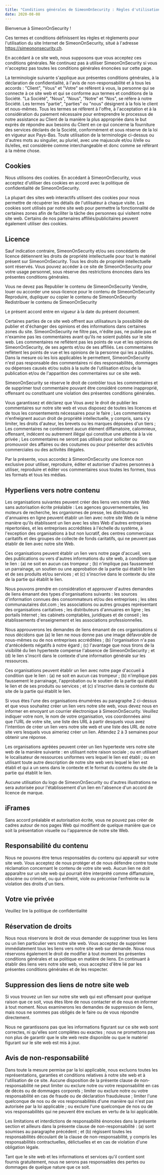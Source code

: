 ```yaml
---
title: "Conditions générales de SimeonOnSecurity : Règles d'utilisation du site web"
date: 2020-08-08
---
```


Bienvenue à SimeonOnSecurity !

Ces termes et conditions définissent les règles et règlements pour l'utilisation du site Internet de SimeonOnSecurity, situé à l'adresse https://simeononsecurity.ch.

En accédant à ce site web, nous supposons que vous acceptez ces conditions générales. Ne continuez pas à utiliser SimeonOnSecurity si vous n'acceptez pas toutes les conditions générales énoncées sur cette page.

La terminologie suivante s'applique aux présentes conditions générales, à la déclaration de confidentialité, à l'avis de non-responsabilité et à tous les accords : "Client", "Vous" et "Votre" se réfèrent à vous, la personne qui se connecte à ce site web et qui se conforme aux termes et conditions de la Société. "La Société", "Nous", "Nous", "Notre" et "Nos", se réfère à notre Société. Les termes "partie", "parties" ou "nous" désignent à la fois le client et nous-mêmes. Tous les termes se réfèrent à l'offre, à l'acceptation et à la considération du paiement nécessaire pour entreprendre le processus de notre assistance au Client de la manière la plus appropriée dans le but exprès de répondre aux besoins du Client en ce qui concerne la fourniture des services déclarés de la Société, conformément et sous réserve de la loi en vigueur aux Pays-Bas. Toute utilisation de la terminologie ci-dessus ou d'autres mots au singulier, au pluriel, avec une majuscule et/ou il/elle ou ils/elles, est considérée comme interchangeable et donc comme se référant à la même chose.

## Cookies

Nous utilisons des cookies. En accédant à SimeonOnSecurity, vous acceptez d'utiliser des cookies en accord avec la politique de confidentialité de SimeonOnSecurity.

La plupart des sites web interactifs utilisent des cookies pour nous permettre de récupérer les détails de l'utilisateur à chaque visite. Les cookies sont utilisés par notre site web pour permettre la fonctionnalité de certaines zones afin de faciliter la tâche des personnes qui visitent notre site web. Certains de nos partenaires affiliés/publicitaires peuvent également utiliser des cookies.

## Licence

Sauf indication contraire, SimeonOnSecurity et/ou ses concédants de licence détiennent les droits de propriété intellectuelle pour tout le matériel présent sur SimeonOnSecurity. Tous les droits de propriété intellectuelle sont réservés. Vous pouvez accéder à ce site de SimeonOnSecurity pour votre usage personnel, sous réserve des restrictions énoncées dans les présentes conditions générales.

Vous ne devez pas
Republier le contenu de SimeonOnSecurity Vendre, louer ou accorder une sous-licence pour le contenu de SimeonOnSecurity Reproduire, dupliquer ou copier le contenu de SimeonOnSecurity Redistribuer le contenu de SimeonOnSecurity

Le présent accord entre en vigueur à la date du présent document.

Certaines parties de ce site web offrent aux utilisateurs la possibilité de publier et d'échanger des opinions et des informations dans certaines zones du site. SimeonOnSecurity ne filtre pas, n'édite pas, ne publie pas et n'examine pas les commentaires avant qu'ils ne soient publiés sur le site web. Les commentaires ne reflètent pas les points de vue et les opinions de SimeonOnSecurity, de ses agents et/ou de ses affiliés. Les commentaires reflètent les points de vue et les opinions de la personne qui les a publiés. Dans la mesure où les lois applicables le permettent, SimeonOnSecurity n'est pas responsable des commentaires ni des responsabilités, dommages ou dépenses causés et/ou subis à la suite de l'utilisation et/ou de la publication et/ou de l'apparition des commentaires sur ce site web.

SimeonOnSecurity se réserve le droit de contrôler tous les commentaires et de supprimer tout commentaire pouvant être considéré comme inapproprié, offensant ou constituant une violation des présentes conditions générales.

Vous garantissez et déclarez que
Vous avez le droit de publier les commentaires sur notre site web et vous disposez de toutes les licences et de tous les consentements nécessaires pour le faire ; Les commentaires n'enfreignent aucun droit de propriété intellectuelle, y compris, sans s'y limiter, les droits d'auteur, les brevets ou les marques déposées d'un tiers ; Les commentaires ne contiennent aucun élément diffamatoire, calomnieux, offensant, indécent ou autrement illégal qui constitue une atteinte à la vie privée ; Les commentaires ne seront pas utilisés pour solliciter ou promouvoir des affaires ou des coutumes ou pour présenter des activités commerciales ou des activités illégales.

Par la présente, vous accordez à SimeonOnSecurity une licence non exclusive pour utiliser, reproduire, éditer et autoriser d'autres personnes à utiliser, reproduire et éditer vos commentaires sous toutes les formes, tous les formats et tous les médias.

## Hyperliens vers notre contenu

Les organisations suivantes peuvent créer des liens vers notre site Web sans autorisation écrite préalable :
Les agences gouvernementales, les moteurs de recherche, les organismes de presse, les distributeurs d'annuaires en ligne peuvent établir un lien avec notre site Web de la même manière qu'ils établissent un lien avec les sites Web d'autres entreprises répertoriées, et les entreprises accréditées à l'échelle du système, à l'exception des organisations à but non lucratif, des centres commerciaux caritatifs et des groupes de collecte de fonds caritatifs, qui ne peuvent pas établir de lien avec notre site Web.

Ces organisations peuvent établir un lien vers notre page d'accueil, vers des publications ou vers d'autres informations du site web, à condition que le lien : (a) ne soit en aucun cas trompeur ; (b) n'implique pas faussement un parrainage, un soutien ou une approbation de la partie qui établit le lien et de ses produits et/ou services ; et (c) s'inscrive dans le contexte du site de la partie qui établit le lien.

Nous pouvons prendre en considération et approuver d'autres demandes de liens émanant des types d'organisations suivants :
les sources d'information connues des consommateurs et/ou des entreprises ; les sites communautaires dot.com ; les associations ou autres groupes représentant des organisations caritatives ; les distributeurs d'annuaires en ligne ; les portails Internet ; les cabinets comptables, juridiques et de conseil ; les établissements d'enseignement et les associations professionnelles.

Nous approuverons les demandes de liens émanant de ces organisations si nous décidons que (a) le lien ne nous donne pas une image défavorable de nous-mêmes ou de nos entreprises accréditées ; (b) l'organisation n'a pas d'antécédents négatifs à notre égard ; (c) l'avantage que nous tirons de la visibilité du lien hypertexte compense l'absence de SimeonOnSecurity ; et (d) le lien s'inscrit dans le contexte d'une information générale sur les ressources.

Ces organisations peuvent établir un lien avec notre page d'accueil à condition que le lien : (a) ne soit en aucun cas trompeur ; (b) n'implique pas faussement le parrainage, l'approbation ou le soutien de la partie qui établit le lien et de ses produits ou services ; et (c) s'inscrive dans le contexte du site de la partie qui établit le lien.

Si vous êtes l'une des organisations énumérées au paragraphe 2 ci-dessus et que vous souhaitez créer un lien vers notre site web, vous devez nous en informer en envoyant un courrier électronique à SimeonOnSecurity. Veuillez indiquer votre nom, le nom de votre organisation, vos coordonnées ainsi que l'URL de votre site, une liste des URL à partir desquels vous avez l'intention de créer un lien vers notre site web et une liste des URL de notre site vers lesquels vous aimeriez créer un lien. Attendez 2 à 3 semaines pour obtenir une réponse.

Les organisations agréées peuvent créer un lien hypertexte vers notre site web de la manière suivante :
en utilisant notre raison sociale ; ou en utilisant le localisateur de ressources uniformes vers lequel le lien est établi ; ou en utilisant toute autre description de notre site web vers lequel le lien est établi et qui a un sens dans le contexte et le format du contenu du site de la partie qui établit le lien.

Aucune utilisation du logo de SimeonOnSecurity ou d'autres illustrations ne sera autorisée pour l'établissement d'un lien en l'absence d'un accord de licence de marque.

## iFrames

Sans accord préalable et autorisation écrite, vous ne pouvez pas créer de cadres autour de nos pages Web qui modifient de quelque manière que ce soit la présentation visuelle ou l'apparence de notre site Web.

## Responsabilité du contenu

Nous ne pouvons être tenus responsables du contenu qui apparaît sur votre site web. Vous acceptez de nous protéger et de nous défendre contre toute réclamation concernant le contenu de votre site web. Aucun lien ne doit apparaître sur un site web qui pourrait être interprété comme diffamatoire, obscène ou criminel, ou qui enfreint, viole ou préconise l'enfreinte ou la violation des droits d'un tiers.

## Votre vie privée

Veuillez lire la politique de confidentialité

## Réservation de droits

Nous nous réservons le droit de vous demander de supprimer tous les liens ou un lien particulier vers notre site web. Vous acceptez de supprimer immédiatement tous les liens vers notre site web sur demande. Nous nous réservons également le droit de modifier à tout moment les présentes conditions générales et sa politique en matière de liens. En continuant à établir des liens vers notre site web, vous acceptez d'être lié par les présentes conditions générales et de les respecter.

## Suppression des liens de notre site web

Si vous trouvez un lien sur notre site web qui est offensant pour quelque raison que ce soit, vous êtes libre de nous contacter et de nous en informer à tout moment. Nous examinerons les demandes de suppression de liens, mais nous ne sommes pas obligés de le faire ou de vous répondre directement.

Nous ne garantissons pas que les informations figurant sur ce site web sont correctes, ni qu'elles sont complètes ou exactes ; nous ne promettons pas non plus de garantir que le site web reste disponible ou que le matériel figurant sur le site web est mis à jour.
## Avis de non-responsabilité

Dans toute la mesure permise par la loi applicable, nous excluons toutes les représentations, garanties et conditions relatives à notre site web et à l'utilisation de ce site. Aucune disposition de la présente clause de non-responsabilité ne peut
limiter ou exclure notre ou votre responsabilité en cas de décès ou de dommages corporels ; limiter ou exclure notre ou votre responsabilité en cas de fraude ou de déclaration frauduleuse ; limiter l'une quelconque de nos ou de vos responsabilités d'une manière qui n'est pas autorisée par la loi applicable ; ou exclure l'une quelconque de nos ou de vos responsabilités qui ne peuvent être exclues en vertu de la loi applicable.

Les limitations et interdictions de responsabilité énoncées dans la présente section et ailleurs dans la présente clause de non-responsabilité : (a) sont soumises au paragraphe précédent ; et (b) régissent toutes les responsabilités découlant de la clause de non-responsabilité, y compris les responsabilités contractuelles, délictuelles et en cas de violation d'une obligation légale.

Tant que le site web et les informations et services qu'il contient sont fournis gratuitement, nous ne serons pas responsables des pertes ou dommages de quelque nature que ce soit.
